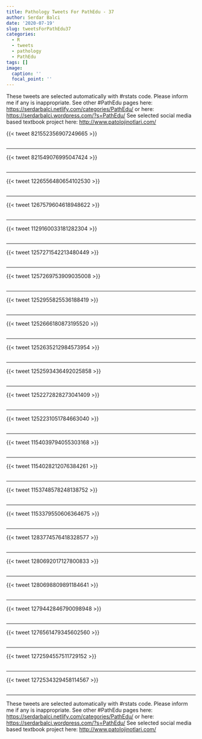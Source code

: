 ```yaml
---
title: Pathology Tweets For PathEdu - 37
author: Serdar Balci
date: '2020-07-19'
slug: tweetsForPathEdu37
categories:
  - R
  - tweets
  - pathology
  - PathEdu
tags: []
image:
  caption: ''
  focal_point: ''
---
```



These tweets are selected automatically with #rstats code. Please inform me if any is inappropriate.
See other #PathEdu pages here: https://serdarbalci.netlify.com/categories/PathEdu/  or here: https://serdarbalci.wordpress.com/?s=PathEdu/ 
See selected social media based textbook project here: http://www.patolojinotlari.com/

{{< tweet 821552356907249665 >}}
<br>
<br>
<hr>
{{< tweet 821549076995047424 >}}
<br>
<br>
<hr>
{{< tweet 1226556480654102530 >}}
<br>
<br>
<hr>
{{< tweet 1267579604618948622 >}}
<br>
<br>
<hr>
{{< tweet 1129160033181282304 >}}
<br>
<br>
<hr>
{{< tweet 1257271542213480449 >}}
<br>
<br>
<hr>
{{< tweet 1257269753909035008 >}}
<br>
<br>
<hr>
{{< tweet 1252955825536188419 >}}
<br>
<br>
<hr>
{{< tweet 1252666180873195520 >}}
<br>
<br>
<hr>
{{< tweet 1252635212984573954 >}}
<br>
<br>
<hr>
{{< tweet 1252593436492025858 >}}
<br>
<br>
<hr>
{{< tweet 1252272828273041409 >}}
<br>
<br>
<hr>
{{< tweet 1252231051784663040 >}}
<br>
<br>
<hr>
{{< tweet 1154039794055303168 >}}
<br>
<br>
<hr>
{{< tweet 1154028212076384261 >}}
<br>
<br>
<hr>
{{< tweet 1153748578248138752 >}}
<br>
<br>
<hr>
{{< tweet 1153379550606364675 >}}
<br>
<br>
<hr>
{{< tweet 1283774576418328577 >}}
<br>
<br>
<hr>
{{< tweet 1280692017127800833 >}}
<br>
<br>
<hr>
{{< tweet 1280698809891184641 >}}
<br>
<br>
<hr>
{{< tweet 1279442846790098948 >}}
<br>
<br>
<hr>
{{< tweet 1276561479345602560 >}}
<br>
<br>
<hr>
{{< tweet 1272594557511729152 >}}
<br>
<br>
<hr>
{{< tweet 1272534329458114567 >}}
<br>
<br>
<hr>


These tweets are selected automatically with #rstats code. Please inform me if any is inappropriate.
See other #PathEdu pages here: https://serdarbalci.netlify.com/categories/PathEdu/  or here: https://serdarbalci.wordpress.com/?s=PathEdu/ 
See selected social media based textbook project here: http://www.patolojinotlari.com/

